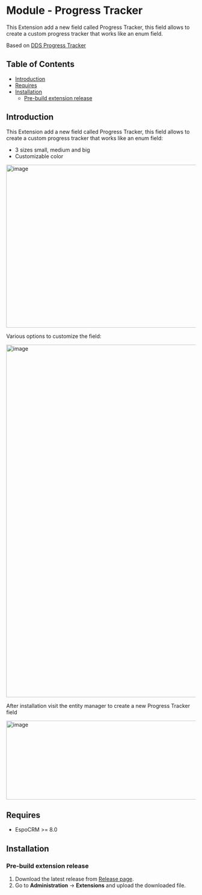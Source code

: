 # Module - Progress Tracker
This Extension add a new field called Progress Tracker, this field allows to create a custom progress tracker that works like an enum field.

Based on [DDS Progress Tracker](https://www.delldesignsystem.com/components/progress-tracker/?tab=Vanilla)
## Table of Contents

* [Introduction](#introduction)
* [Requires](#requires)
* [Installation](#installation)
    * [Pre-build extension release](#pre-build-extension-release)

## Introduction

This Extension add a new field called Progress Tracker, this field allows to create a custom progress tracker that works like an enum field:

- 3 sizes small, medium and big
- Customizable color

<img width="1038" height="432" alt="image" src="https://github.com/user-attachments/assets/1e95b712-a09d-4722-b414-cf53c2acce87" />

Various options to customize the field:

<img width="632" height="935" alt="image" src="https://github.com/user-attachments/assets/48d7fd98-1cca-44e3-a857-1c9aa5f78739" />


After installation visit the entity manager to create a new Progress Tracker field

<img width="1657" height="209" alt="image" src="https://github.com/user-attachments/assets/1fdd3d6b-9bf8-422a-a92b-3b0a07c3a393" />




## Requires

- EspoCRM >= 8.0


## Installation

### Pre-build extension release

1. Download the latest release from [Release page](https://github.com/Kharg/progress-tracker/releases/latest).
2. Go to **Administration** -> **Extensions** and upload the downloaded file.
